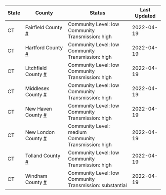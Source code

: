 State | County | Status | Last Updated
--- | --- | --- | --- 
CT | Fairfield County <a href="#fairfield_county">#</a> | <a name="fairfield_county"></a>Community Level: low<br/>Community Transmission: high | 2022-04-19
CT | Hartford County <a href="#hartford_county">#</a> | <a name="hartford_county"></a>Community Level: low<br/>Community Transmission: high | 2022-04-19
CT | Litchfield County <a href="#litchfield_county">#</a> | <a name="litchfield_county"></a>Community Level: low<br/>Community Transmission: high | 2022-04-19
CT | Middlesex County <a href="#middlesex_county">#</a> | <a name="middlesex_county"></a>Community Level: low<br/>Community Transmission: high | 2022-04-19
CT | New Haven County <a href="#new_haven_county">#</a> | <a name="new_haven_county"></a>Community Level: low<br/>Community Transmission: high | 2022-04-19
CT | New London County <a href="#new_london_county">#</a> | <a name="new_london_county"></a>Community Level: medium<br/>Community Transmission: high | 2022-04-19
CT | Tolland County <a href="#tolland_county">#</a> | <a name="tolland_county"></a>Community Level: low<br/>Community Transmission: high | 2022-04-19
CT | Windham County <a href="#windham_county">#</a> | <a name="windham_county"></a>Community Level: low<br/>Community Transmission: substantial | 2022-04-19
